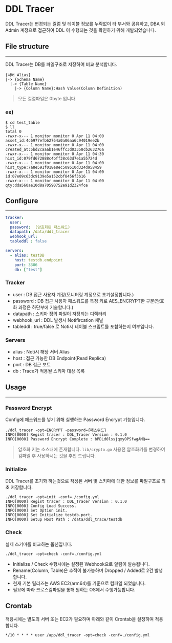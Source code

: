 # DDL Tracer
DDL Tracer는 변경되는 컬럼 및 테이블 정보를 누락없이 타 부서와 공유하고, DBA 외 Admin 계정으로 접근하여 DDL 이 수행되는 것을 확인하기 위해 개발되었습니다. 

## File structure
---
DDL Tracer는 DB를 파일구조로 저장하여 비교 분석합니다. 
```
{서버 Alias}
|-> {Schema Name}
  |-> {Table Name}
    |-> {Column Name}:Hash Value(Column Definition)
```
> 모든 컬럼파일은 0byte 입니다

### ex)
```shell
$ cd test_table
$ ll
total 0
-rwxr-x--- 1 monitor monitor 0 Apr 11 04:00 asset_id:4c6977efb62764a0a06aa6c94019ee2b
-rwxr-x--- 1 monitor monitor 0 Apr 11 04:00 created_at:5bd2caaab1e46ffc3d03358cb263276a
-rwxr-x--- 1 monitor monitor 0 Apr 11 04:30 hist_id:079fd672888c4bff38c63d7e1a55724d
-rwxr-x--- 1 monitor monitor 0 Apr 11 04:00 hist_type:7a8e591f018e8ec509510d324d958459
-rwxr-x--- 1 monitor monitor 0 Apr 11 04:00 id:07e09c63dc9139e5a152cbf8456f3b16
-rwxr-x--- 1 monitor monitor 0 Apr 11 04:00 qty:dda560ae10d8a70590752e91d2324fce
```
## Configure
---
```yaml
tracker:
  user: 
  password:  (암호화된 패스워드)
  datapath: /data/ddl_tracer
  webhook_url: 
  tableddl : false

servers:
  - alias: testDB
    host: testdb.endpoint
    port: 3306
    db: ["test"]
```
### Tracker
- user : DB 접근 사용자 계정(모니터링 계정으로 초기설정합니다.)
- password : DB 접근 사용자 패스워드를 특정 키로 AES_ENCRYPT한 구문(암호화 과정은 하단부에 기술합니다.)
- datapath : 스키마 정의 파일이 저장되는 디렉터리
- webhook_url : DDL 발생시 Notifircation 채널
- tableddl : true/false 로 Noti시 테이블 스크립트를 포함하는지 여부입니다. 

### Servers
- alias : Noti시 해당 서버 Alias
- host : 접근 가능한 DB Endpoint(Read Replica)
- port : DB 접근 포트
- db : Trace가 적용될 스키마 대상 목록

## Usage
---
### Password Encrypt
Config에 패스워드를 넣기 위해 실행하는 Password Encrypt 기능입니다. 
```shell
./ddl_tracer -opt=ENCRYPT -password={패스워드}
INFO[0000] Regist tracer : DDL_Tracer Version : 0.1.0   
INFO[0000] Password Encrypt Complete : bPDLd0lssjqxyOPSfwgAMQ== 
```
> 암호화 키는 소스내에 존재합니다. `lib/crypto.go`
> 사용전 암호화키를 변경하여 컴파일 후 사용하시는 것을 추천 드립니다.

### Initialize
DDL Tracer를 초기화 하는것으로 작성된 서버 및 스키마에 대한 정보를 파일구조로 최초 저장합니다. 
```
./ddl_tracer -opt=init -conf=./config.yml
INFO[0000] Regist tracer : DDL_Tracer Version : 0.1.0   
INFO[0000] Config Load Success.                         
INFO[0000] Set Option init.                             
INFO[0000] Set Initialize testdb.port. 
INFO[0000] Setup Host Path : /data/ddl_trace/testdb
```
### Check
실제 스키마를 비교하는 옵션입니다. 
```
./ddl_tracer -opt=check -conf=./config.yml
```

- Initialize / Check 수행시에는 설정된 Webhook으로 알림이 발송됩니다. 
- Rename(Column, Table)은 추적이 불가능하며 Dropped / Added로 2건 발생합니다. 
- 현재 기본 릴리즈는 AWS EC2(arm64)를 기준으로 컴파일 되었습니다.
- 필요에 따라 크로스컴파일을 통해 원하는 OS에서 수행가능합니다. 

## Crontab 
적용시에는 별도의 서버 또는 EC2가 필요하며 아래와 같이 Crontab을 설정하여 적용합니다. 
```
*/10 * * * * user /app/ddl_tracer -opt=check -conf=./config.yml
```